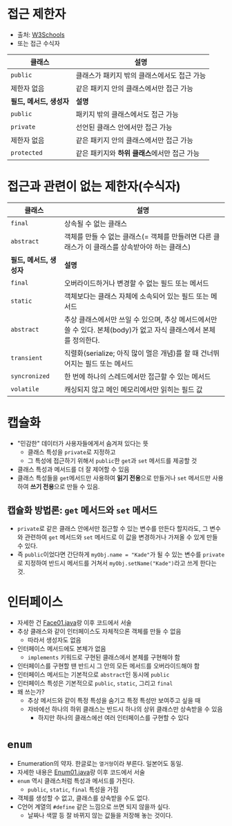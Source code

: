 # 접근 제한자

- 출처: [W3Schools](https://www.w3schools.com/java/java_modifiers.asp)
- 또는 접근 수식자

| 클래스 | 설명 |
|---|---|
| `public` | 클래스가 패키지 밖의 클래스에서도 접근 가능 |
| 제한자 없음 | 같은 패키지 안의 클래스에서만 접근 가능 |
| **필드, 메서드, 생성자** | **설명** |
| `public` | 패키지 밖의 클래스에서도 접근 가능 |
| `private` | 선언된 클래스 안에서만 접근 가능 |
| 제한자 없음 | 같은 패키지 안의 클래스에서만 접근 가능 |
| `protected` | 같은 패키지와 **하위 클래스**에서만 접근 가능 |

# 접근과 관련이 없는 제한자(수식자)

| 클래스 | 설명 |
|---|---|
| `final` | 상속될 수 없는 클래스 |
| `abstract` | 객체를 만들 수 없는 클래스(= 객체를 만들려면 다른 클래스가 이 클래스를 상속받아야 하는 클래스) |
| **필드, 메서드, 생성자** | **설명** |
| `final` | 오버라이드하거나 변경할 수 없는 필드 또는 메서드 |
| `static` | 객체보다는 클래스 자체에 소속되어 있는 필드 또는 메서드 |
| `abstract` | 추상 클래스에서만 쓰일 수 있으며, 추상 메서드에서만 쓸 수 있다. 본체(body)가 없고 자식 클래스에서 본체를 정의한다. |
| `transient` | 직렬화(serialize; 아직 많이 멀은 개념)를 할 때 건너뛰어지는 필드 또는 메서드 |
| `syncronized` | 한 번에 하나의 스레드에서만 접근할 수 있는 메서드 |
| `volatile` | 캐싱되지 않고 메인 메모리에서만 읽히는 필드 값 |

# 캡슐화

- "민감한" 데이터가 사용자들에게서 숨겨져 있다는 뜻
    - 클래스 특성을 `private`로 지정하고
    - 그 특성에 접근하기 위해서 `public`한 `get`과 `set` 메서드를 제공할 것
- 클래스 특성과 메서드를 더 잘 제어할 수 있음
- 클래스 특성들을 `get`메서드만 사용하여 **읽기 전용**으로 만들거나 `set` 메서드만 사용하여 **쓰기 전용**으로 만들 수 있음.

## 캡슐화 방법론: `get` 메서드와 `set` 메서드

- `private`로 같은 클래스 안에서만 접근할 수 있는 변수를 만든다 할지라도, 그 변수와 관련하여 `get` 메서드와 `set` 메서드로 이 값을 변경하거나 가져올 수 있게 만들 수 있다.
- 즉 `public`이었다면 간단하게 `myObj.name = "Kade"`가 될 수 있는 변수를 `private`로 지정하여 반드시 메서드를 거쳐서 `myObj.setName("Kade")`라고 쓰게 한다는 것.

# 인터페이스

- 자세한 건 [Face01.java](/999999_ETC/1_java/src/exercises/Face01.java)랑 이후 코드에서 서술
- 추상 클래스와 같이 인터페이스도 자체적으론 객체를 만들 수 없음
    - 따라서 생성자도 없음
- 인터페이스 메서드에도 본체가 없음
    - `implements` 키워드로 구현된 클래스에서 본체를 구현해야 함
- 인터페이스를 구현할 땐 반드시 그 안의 모든 메서드를 오버라이드해야 함
- 인터페이스 메서드는 기본적으로 `abstract`인 동시에 `public`
- 인터페이스 특성은 기본적으로 `public`, `static`, 그리고 `final`
- 왜 쓰는가?
    - 추상 메서드와 같이 특정 특성을 숨기고 특정 특성만 보여주고 싶을 때
    - 자바에선 하나의 하위 클래스는 반드시 하나의 상위 클래스만 상속받을 수 있음
        - 하지만 하나의 클래스에선 여러 인터페이스를 구현할 수 있다

# `enum`

- Enumeration의 약자. 한글로는 `열거형`이라 부른다. 일본어도 동일.
- 자세한 내용은 [Enum01.java](/999999_ETC/1_java/src/exercises/Enum01.java)랑 이후 코드에서 서술
- `enum` 역시 클래스처럼 특성과 메서드를 가진다.
    - `public`, `static`, `final` 특성을 가짐
- 객체를 생성할 수 없고, 클래스를 상속받을 수도 없다.
- C언어 계열의 `#define` 같은 느낌으로 쓰면 되지 않을까 싶다.
    - 날짜나 색깔 등 잘 바뀌지 않는 값들을 저장해 놓는 것이다.